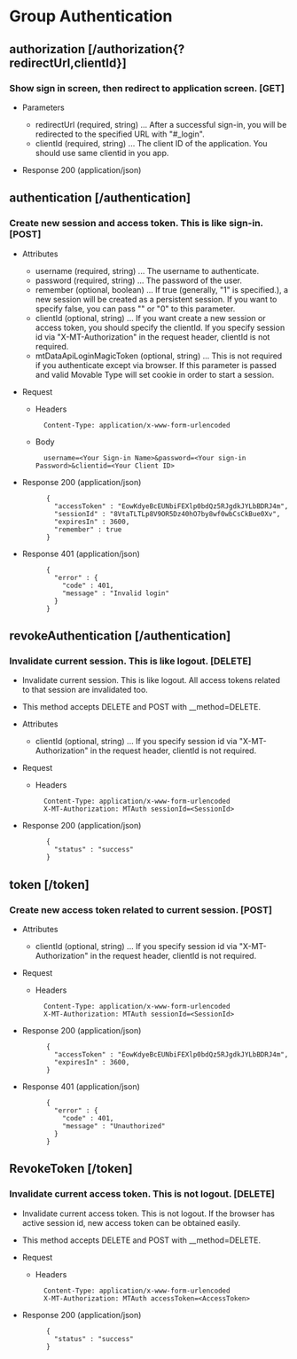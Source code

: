 # Group Authentication

## authorization [/authorization{?redirectUrl,clientId}]

### Show sign in screen, then redirect to application screen. [GET]

+ Parameters
    + redirectUrl (required, string) ... After a successful sign-in, you will be redirected to the specified URL with "#_login".
    + clientId (required, string) ... The client ID of the application. You should use same clientid in you app.

+ Response 200 (application/json)

## authentication [/authentication]

### Create new session and access token. This is like sign-in. [POST]

+ Attributes
    + username (required, string) ... The username to authenticate.
    + password (required, string) ... The password of the user.
    + remember (optional, boolean) ... If true (generally, "1" is specified.), a new session will be created as a persistent session. If you want to specify false, you can pass "" or "0" to this parameter.
    + clientId (optional, string) ... If you want create a new session or access token, you should specify the clientId. If you specify  session id via "X-MT-Authorization" in the request header, clientId is not required.
    + mtDataApiLoginMagicToken (optional, string) ... This is not required if you authenticate except via browser. If this parameter is passed and valid Movable Type will set cookie in order to start a session.

+ Request

    + Headers

            Content-Type: application/x-www-form-urlencoded

    + Body

            username=<Your Sign-in Name>&password=<Your sign-in Password>&clientid=<Your Client ID>

+ Response 200 (application/json)

            {
              "accessToken" : "EowKdyeBcEUNbiFEXlp0bdQz5RJgdkJYLbBDRJ4m",
              "sessionId" : "8VtaTLTLp8V9OR5Dz40hO7by8wf0wbCsCkBue0Xv",
              "expiresIn" : 3600,
              "remember" : true
            }

+ Response 401 (application/json)

            {
              "error" : {
                "code" : 401,
                "message" : "Invalid login"
              }
            }

## revokeAuthentication [/authentication]
### Invalidate current session. This is like logout. [DELETE]

+ Invalidate current session. This is like logout. All access tokens related to that session are invalidated too.
+ This method accepts DELETE and POST with __method=DELETE.

+ Attributes
    + clientId (optional, string) ... If you specify session id via "X-MT-Authorization" in the request header, clientId is not required.

+ Request

    + Headers

            Content-Type: application/x-www-form-urlencoded
            X-MT-Authorization: MTAuth sessionId=<SessionId>

+ Response 200 (application/json)

            {
              "status" : "success"
            }

## token [/token]
### Create new access token related to current session. [POST]

+ Attributes
    + clientId (optional, string) ... If you specify  session id via "X-MT-Authorization" in the request header, clientId is not required.

+ Request

    + Headers

            Content-Type: application/x-www-form-urlencoded
            X-MT-Authorization: MTAuth sessionId=<SessionId>

+ Response 200 (application/json)

            {
              "accessToken" : "EowKdyeBcEUNbiFEXlp0bdQz5RJgdkJYLbBDRJ4m",
              "expiresIn" : 3600,
            }

+ Response 401 (application/json)

            {
              "error" : {
                "code" : 401,
                "message" : "Unauthorized"
              }
            }

## RevokeToken [/token]
### Invalidate current access token. This is not logout. [DELETE]

+ Invalidate current access token. This is not logout. If the browser has active session id, new access token can be obtained easily.
+ This method accepts DELETE and POST with __method=DELETE.

+ Request

    + Headers

            Content-Type: application/x-www-form-urlencoded
            X-MT-Authorization: MTAuth accessToken=<AccessToken>

+ Response 200 (application/json)

            {
              "status" : "success"
            }

